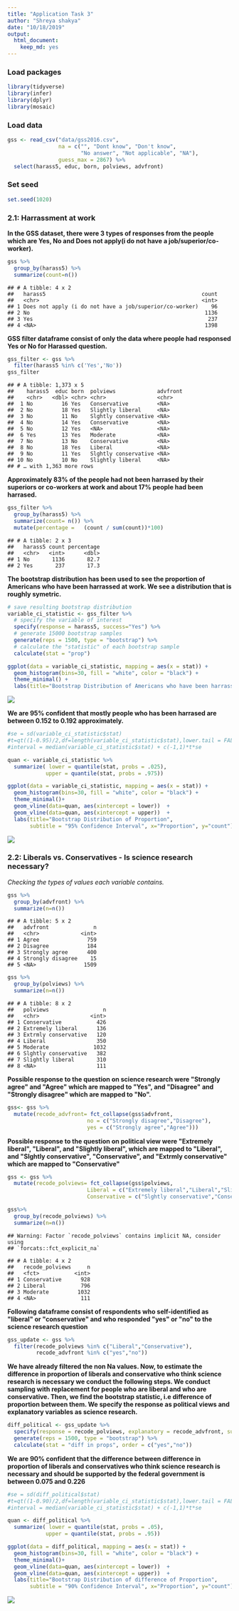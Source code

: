 ```yaml
---
title: "Application Task 3"
author: "Shreya shakya"
date: "10/18/2019"
output: 
  html_document: 
    keep_md: yes
---
```


### Load packages


```r
library(tidyverse)
library(infer)
library(dplyr)
library(mosaic)
```

### Load data


```r
gss <- read_csv("data/gss2016.csv",
                na = c("", "Dont know", "Don't know",
                       "No answer", "Not applicable", "NA"),
                guess_max = 2867) %>%
  select(harass5, educ, born, polviews, advfront)
```

### Set seed


```r
set.seed(1020)
```

### 2.1: Harrassment at work

**In the GSS dataset, there were 3 types of responses from the people which are Yes, No and Does not apply(i do not have a job/superior/co-worker).**

```r
gss %>%
  group_by(harass5) %>%
  summarize(count=n())
```

```
## # A tibble: 4 x 2
##   harass5                                                 count
##   <chr>                                                   <int>
## 1 Does not apply (i do not have a job/superior/co-worker)    96
## 2 No                                                       1136
## 3 Yes                                                       237
## 4 <NA>                                                     1398
```

**GSS filter dataframe consist of only the data where people had responsed Yes or No for Harassed question.**

```r
gss_filter <- gss %>%
  filter(harass5 %in% c('Yes','No'))
gss_filter
```

```
## # A tibble: 1,373 x 5
##    harass5  educ born  polviews             advfront
##    <chr>   <dbl> <chr> <chr>                <chr>   
##  1 No         16 Yes   Conservative         <NA>    
##  2 No         18 Yes   Slightly liberal     <NA>    
##  3 No         11 No    Slghtly conservative <NA>    
##  4 No         14 Yes   Conservative         <NA>    
##  5 No         12 Yes   <NA>                 <NA>    
##  6 Yes        13 Yes   Moderate             <NA>    
##  7 No         13 No    Conservative         <NA>    
##  8 No         18 Yes   Liberal              <NA>    
##  9 No         11 Yes   Slghtly conservative <NA>    
## 10 No         10 No    Slightly liberal     <NA>    
## # … with 1,363 more rows
```

**Approximately 83% of the people had not been harrased by their superiors or co-workers at work and about 17% people had been harrased.**


```r
gss_filter %>%
  group_by(harass5) %>%
  summarize(count= n()) %>%
  mutate(percentage =   (count / sum(count))*100)
```

```
## # A tibble: 2 x 3
##   harass5 count percentage
##   <chr>   <int>      <dbl>
## 1 No       1136       82.7
## 2 Yes       237       17.3
```

**The bootstrap distribution has been used to see the proportion of Americans who have been harrassed at work. We see a distribution that is roughly symetric.**


```r
# save resulting bootstrap distribution
variable_ci_statistic <- gss_filter %>%
  # specify the variable of interest
  specify(response = harass5, success="Yes") %>%
  # generate 15000 bootstrap samples
  generate(reps = 1500, type = "bootstrap") %>% 
  # calculate the "statistic" of each bootstrap sample
  calculate(stat = "prop") 

ggplot(data = variable_ci_statistic, mapping = aes(x = stat)) +
  geom_histogram(bins=30, fill = "white", color = "black") +
  theme_minimal() +
  labs(title="Bootstrap Distribution of Americans who have been harrassed at work", x="Proportion", y="count")
```

![](application03_files/figure-html/unnamed-chunk-4-1.png)<!-- -->

**We are 95% confident that mostly people who has been harrased are between 0.152 to 0.192 approximately.**


```r
#se = sd(variable_ci_statistic$stat)
#t=qt((1-0.95)/2,df=length(variable_ci_statistic$stat),lower.tail = FALSE)
#interval = median(variable_ci_statistic$stat) + c(-1,1)*t*se

quan <- variable_ci_statistic %>%
  summarize( lower = quantile(stat, probs = .025),
            upper = quantile(stat, probs = .975))

ggplot(data = variable_ci_statistic, mapping = aes(x = stat)) +
  geom_histogram(bins=30, fill = "white", color = "black") +
  theme_minimal()+
  geom_vline(data=quan, aes(xintercept = lower))  +
  geom_vline(data=quan, aes(xintercept = upper))  +
  labs(title="Bootstrap Distribution of Proportion", 
       subtitle = "95% Confidence Interval", x="Proportion", y="count")
```

![](application03_files/figure-html/unnamed-chunk-5-1.png)<!-- -->

### 2.2: Liberals vs. Conservatives - Is science research necessary?

*Checking the types of values each variable contains.*

```r
gss %>%
  group_by(advfront) %>%
  summarize(n=n())
```

```
## # A tibble: 5 x 2
##   advfront              n
##   <chr>             <int>
## 1 Agree               759
## 2 Disagree            184
## 3 Strongly agree      400
## 4 Strongly disagree    15
## 5 <NA>               1509
```

```r
gss %>%
  group_by(polviews) %>%
  summarize(n=n())
```

```
## # A tibble: 8 x 2
##   polviews                 n
##   <chr>                <int>
## 1 Conservative           426
## 2 Extremely liberal      136
## 3 Extrmly conservative   120
## 4 Liberal                350
## 5 Moderate              1032
## 6 Slghtly conservative   382
## 7 Slightly liberal       310
## 8 <NA>                   111
```

**Possible response to the question on science research were "Strongly agree" and "Agree" which are mapped to "Yes", and "Disagree" and "Strongly disagree" which are mapped to "No".**

```r
gss<- gss %>%
  mutate(recode_advfront= fct_collapse(gss$advfront,
                         no = c("Strongly disagree","Disagree"),
                         yes = c("Strongly agree","Agree")))
```

**Possible response to the question on political view were "Extremely liberal", "Liberal", and "Slightly liberal", which are mapped to "Liberal", and "Slghtly conservative", "Conservative", and "Extrmly conservative" which are mapped to "Conservative"**


```r
gss <- gss %>%
  mutate(recode_polviews= fct_collapse(gss$polviews,
                         Liberal = c("Extremely liberal","Liberal","Slightly liberal"),
                         Conservative = c("Slghtly conservative","Conservative","Extrmly conservative")))

gss%>%
  group_by(recode_polviews) %>%
  summarize(n=n())
```

```
## Warning: Factor `recode_polviews` contains implicit NA, consider using
## `forcats::fct_explicit_na`
```

```
## # A tibble: 4 x 2
##   recode_polviews     n
##   <fct>           <int>
## 1 Conservative      928
## 2 Liberal           796
## 3 Moderate         1032
## 4 <NA>              111
```

**Following dataframe consist of respondents who self-identified as "liberal" or "conservative" and who responded "yes" or "no" to the science research question**


```r
gss_update <- gss %>%
  filter(recode_polviews %in% c("Liberal","Conservative"), 
         recode_advfront %in% c("yes","no"))
```

**We have already filtered the non Na values. Now, to estimate the difference in proportion of liberals and conservative who think science research is necessary we conduct the following steps. We conduct sampling with replacement for people who are liberal and who are conservative. Then, we find the bootstrap statistic, i.e difference of proportion between them. We specify the response as political views and explanatory variables as science research.**


```r
diff_political <- gss_update %>%
  specify(response = recode_polviews, explanatory = recode_advfront, success ="Liberal") %>%
  generate(reps = 1500, type = "bootstrap") %>%
  calculate(stat = "diff in props", order = c("yes","no"))
```

**We are 90% confident that the difference between difference in proportion of liberals and conservatives who think science research is necessary and should be supported by the federal government is between 0.075 and 0.226**


```r
#se = sd(diff_political$stat)
#t=qt((1-0.90)/2,df=length(variable_ci_statistic$stat),lower.tail = FALSE)
#interval = median(variable_ci_statistic$stat) + c(-1,1)*t*se

quan <- diff_political %>%
  summarize( lower = quantile(stat, probs = .05),
            upper = quantile(stat, probs = .95))

ggplot(data = diff_political, mapping = aes(x = stat)) +
  geom_histogram(bins=30, fill = "white", color = "black") +
  theme_minimal()+
  geom_vline(data=quan, aes(xintercept = lower))  +
  geom_vline(data=quan, aes(xintercept = upper))  +
  labs(title="Bootstrap Distribution of difference of Proportion", 
       subtitle = "90% Confidence Interval", x="Proportion", y="count")
```

![](application03_files/figure-html/unnamed-chunk-11-1.png)<!-- -->

